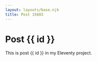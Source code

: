 ```yaml
---
layout: layouts/base.njk
title: Post 15603
---
```


# Post {{ id }}

This is post {{ id }} in my Eleventy project.
